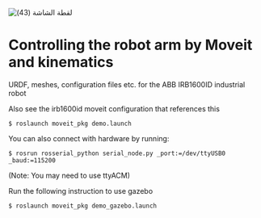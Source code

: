 ![‏‏لقطة الشاشة (43)](https://user-images.githubusercontent.com/108361853/183736514-16ff47a2-0f86-4625-97d4-51b79f309bfe.png)
# Controlling the robot arm by Moveit and kinematics

URDF, meshes, configuration files etc. for the ABB IRB1600ID industrial robot

Also see the irb1600id moveit configuration that references this

` $ roslaunch moveit_pkg demo.launch `

You can also connect with hardware by running:

` $ rosrun rosserial_python serial_node.py _port:=/dev/ttyUSB0 _baud:=115200 `

(Note: You may need to use ttyACM)

Run the following instruction to use gazebo

` $ roslaunch moveit_pkg demo_gazebo.launch `

